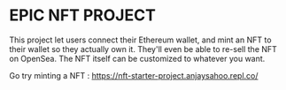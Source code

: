 # EPIC NFT PROJECT

This project let users connect their Ethereum wallet, and mint an NFT to their wallet so they actually own it. They'll even be able to re-sell the NFT on OpenSea. The NFT itself can be customized to whatever you want.

Go try minting a NFT : https://nft-starter-project.anjaysahoo.repl.co/


